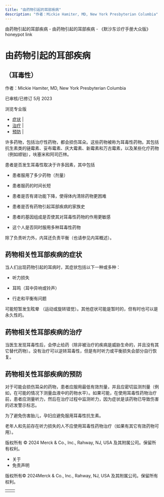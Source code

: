 ```yaml
---
title: "由药物引起的耳部疾病"
description: "作者：Mickie Hamiter, MD, New York Presbyterian Columbia"
---
```


﻿由药物引起的耳部疾病 \- 由药物引起的耳部疾病 \- 《默沙东诊疗手册大众版》 honeypot link

# 由药物引起的耳部疾病

## （耳毒性）

作者：Mickie Hamiter, MD, New York Presbyterian Columbia

已审核/已修订 5月 2023

浏览专业版

- [症状](#症状_v26470450_zh) \|
- [治疗](#治疗_v26470469_zh) \|
- [预防](#预防_v26470464_zh) \|

许多药物，包括治疗性药物，都会损伤耳朵。这些药物被称为耳毒性药物。其包括抗生素类的链霉素、妥布霉素、庆大霉素、新霉素和万古霉素，以及某些化疗药物（例如顺铂），呋塞米和阿司匹林。

患者是否发生耳毒性取决于许多因素，其中包括

- 患者服用了多少药物（剂量）

- 患者服药的时间长短

- 患者是否有肾功能下降，使得体内清除药物更困难

- 患者是否有药物引起耳部疾病的家族史

- 患者的基因组成是否使其对耳毒性药物的作用更敏感

- 这个人是否同时服用多种耳毒性药物


除了负责听力外，内耳还负责平衡（也请参见内耳概述）。

## 药物相关性耳部疾病的症状

当人们出现药物引起的耳病时，其症状包括以下一种或多种：

- 听力损失

- 耳鸣（耳中异响或铃声）

- 行走和平衡有问题


可能短暂发生眩晕 （运动或旋转错觉）。其他症状可能是暂时的，但有时也可以是永久性的。

## 药物相关性耳部疾病的治疗

当医生发现耳毒性后，会停止给药（除非被治疗的疾病是威胁生命的，并且没有其它替代药物）。没有治疗可以逆转耳毒性，但是有时听力或平衡损失会部分自行恢复。

## 药物相关性耳部疾病的预防

对于可能会损伤耳朵的药物，患者应服用最低有效剂量，并且应密切监测剂量（例如，在可能的情况下测量血液中的药物水平）。如果可能，在使用耳毒性药物治疗前，患者应测量听力，然后在治疗过程中监测听力，因为症状是该药物已导致伤害的迟发警示标志。

为了避免伤害胎儿，孕妇应避免服用耳毒性抗生素。

老年人和先前存在听力损失的人不应使用耳毒性药物治疗（如果有其它有效药物可用）。



版权所有 © 2024
Merck & Co., Inc., Rahway, NJ, USA 及其附属公司。保留所有权利。

- 关于
- 免责声明

版权所有© 2024Merck & Co., Inc., Rahway, NJ, USA 及其附属公司。保留所有权利。

|     |     |
| --- | --- |
|  |  |